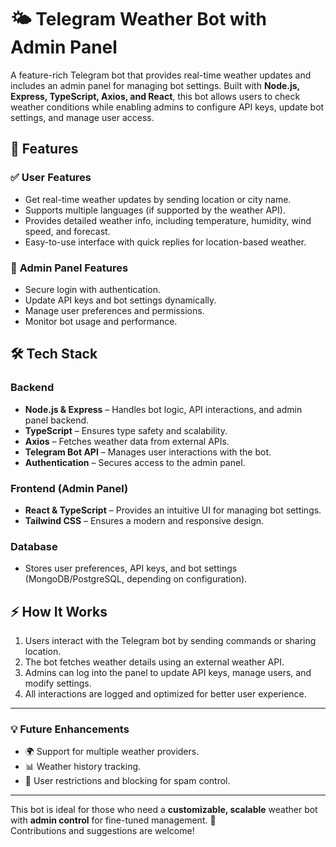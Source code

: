 # 🌤 Telegram Weather Bot with Admin Panel

A feature-rich Telegram bot that provides real-time weather updates and includes an admin panel for managing bot settings. Built with **Node.js, Express, TypeScript, Axios, and React**, this bot allows users to check weather conditions while enabling admins to configure API keys, update bot settings, and manage user access.

## 🚀 Features

### ✅ **User Features**
- Get real-time weather updates by sending location or city name.
- Supports multiple languages (if supported by the weather API).
- Provides detailed weather info, including temperature, humidity, wind speed, and forecast.
- Easy-to-use interface with quick replies for location-based weather.

### 🔧 **Admin Panel Features**
- Secure login with authentication.
- Update API keys and bot settings dynamically.
- Manage user preferences and permissions.
- Monitor bot usage and performance.

## 🛠 Tech Stack

### **Backend**
- **Node.js & Express** – Handles bot logic, API interactions, and admin panel backend.
- **TypeScript** – Ensures type safety and scalability.
- **Axios** – Fetches weather data from external APIs.
- **Telegram Bot API** – Manages user interactions with the bot.
- **Authentication** – Secures access to the admin panel.

### **Frontend (Admin Panel)**
- **React & TypeScript** – Provides an intuitive UI for managing bot settings.
- **Tailwind CSS** – Ensures a modern and responsive design.

### **Database**
- Stores user preferences, API keys, and bot settings (MongoDB/PostgreSQL, depending on configuration).

## ⚡ How It Works
1. Users interact with the Telegram bot by sending commands or sharing location.
2. The bot fetches weather details using an external weather API.
3. Admins can log into the panel to update API keys, manage users, and modify settings.
4. All interactions are logged and optimized for better user experience.

---

### 💡 Future Enhancements
- 🌍 Support for multiple weather providers.
- 📊 Weather history tracking.
- 🛑 User restrictions and blocking for spam control.

---

This bot is ideal for those who need a **customizable, scalable** weather bot with **admin control** for fine-tuned management. 🚀  
Contributions and suggestions are welcome!  
